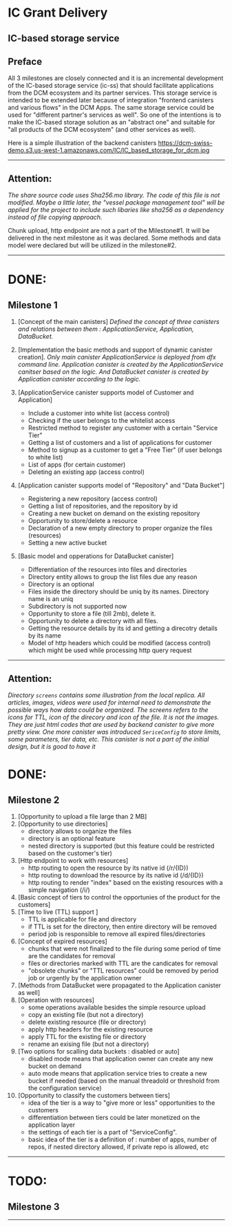 # IC Grant Delivery
## IC-based storage service

## Preface
All 3 milestones are closely connected and it is an incremental development of the IC-based storage service (ic-ss) that should facilitate applications from the DCM ecosystem and its partner services. This storage service is intended to be extended later because of integration "frontend canisters and various flows" in the DCM Apps. The same storage service could be used for "different partner's services as well". 
So one of the intentions is to make the IC-based storage solution as an "abstract one" and suitable for "all products of the DCM ecosystem" (and other services as well). 

Here is a simple illustration of the backend canisters https://dcm-swiss-demo.s3.us-west-1.amazonaws.com/IC/IC_based_storage_for_dcm.jpg

***
## Attention:
_The share source code uses Sha256.mo library. The code of this file is not modified. Maybe a little later, the "vessel package management tool" will be applied for the project to include such libaries like sha256 as a dependency instead of file copying approach._

Chunk upload, http endpoint are not a part of the Milestone#1. It will be delivered
in the next milestone as it was declared. 
Some methods and data model were declared but will be utilized in the milestone#2.

***
# DONE:
## Milestone 1

1. [Concept of the main canisters]
_Defined the concept of three canisters and relations between them : ApplicationService, Application, DataBucket._

2. [Implementation the basic methods and support of dynamic canister creation].
_Only main canister ApplicationService is deployed from dfx command line. Application canister is created by the ApplicationService canitser based on the logic. And DataBucket canister is created by Application canister according to the logic._

3. [ApplicationService canister supports model of Customer and Application] 
    * Include a customer into white list (access control)
    * Checking if the user belongs to the whitelist access
    * Restricted method to register any customer with a certain "Service Tier"
    * Getting a list of customers and a list of applications for customer
    * Method to signup as a customer to get a "Free Tier" (if user belongs to white list)
    * List of apps (for certain customer)
    * Deleting an existing app (access control)

4. [Application canister supports model of "Repository" and "Data Bucket"]
    * Registering a new repository (access control)
    * Getting a list of repositories, and the repository by id
    * Creating a new bucket on demand on the existing repository
    * Opportunity to store/delete a resource
    * Declaration of a new empty directory to proper organize the files (resources)
    * Setting a new active bucket

5. [Basic model and opperations for DataBucket canister] 
    * Differentiation of the resources into files and directories
    * Directory entity allows to group the list files due any reason
    * Directory is an optional
    * Files inside the directory should be uniq by its  names. Directory name is an uniq
    * Subdirectory is not supported now
    * Opportunity to store a file (till 2mb), delete it.
    * Opportunity to delete a directory with all files.
    * Getting the resource details by its id and getting a direcotry details by its name
    * Model of http headers  which could be modified (access control) which might be used while processing http query request


***
## Attention:
_Directory `screens` contains some illustration from the local replica. All articles, images, videos were used for internal need to demonstrate the possible ways how data could be organized. The screens refers to the icons for TTL, icon of the direcory and icon of the file. It is not the images. They are just html codes that are used by backend canister to give more pretty view. One more canister was introduced `SericeConfig` to store limits, some parameters, tier data, etc. This canister is not a part of the initial design, but it is good to have it_

# DONE:
## Milestone 2 
1. [Opportunity to upload a file large than 2 MB]
2. [Opportunity to use directories]
    * directory allows to organize the files
    * directory is an optional feature
    * nested directory is supported (but this feature could be restricted based on the customer's tier)
3. [Http endpoint to work with resources]
    * http routing to open the resource by its native id (/r/{ID})
    * http routing to download the resource by its native id (/d/{ID})
    * http routing to render "index" based on the existing resources  with a simple navigation (/i/)
4. [Basic concept of tiers to control the opportunies of the product for the customers]
5. [Time to live (TTL) support ]
    * TTL is applicable for file and directory
    * if TTL is set for the directory, then entire directory will be removed
    * period job is responsible to remove all expired files/directories
5. [Concept of expired resources]
    * chunks that were not finalized to the file during some period of time are the candidates for removal
    * files or directories marked with TTL are the candicates for removal
    * "obsolete chunks" or "TTL resources" could be removed by period job or urgently by the application owner
6. [Methods from DataBucket were propagated to the Application canister as well]
7. [Operation with resources]
    * some operations available besides the simple resource upload
    * copy an existing file (but not a directory)
    * delete existing resource (file or directory)
    * apply http headers for the existing resource
    * apply TTL for the existing file or directory
    * rename an exising file (but not a directory)
8. [Two options for scalling data buckets : disabled or auto]
    * disabled mode means that application owner can create any new bucket on demand
    * auto mode means that application service tries to create a new bucket if needed (based on the manual threadold or threshold from the configuration service)
9. [Opportunity to classify the customers between tiers] 
    * idea of the tier is a way to "give more or less" opportunities to the customers
    * differentiation between tiers could be later monetized on the application layer
    * the settings of each tier is a part of "ServiceConfig".
    * basic idea of the tier is a definition of : number of apps, number of repos, if nested directory allowed, if private repo is allowed, etc
  


***

# TODO:
## Milestone 3 

***

